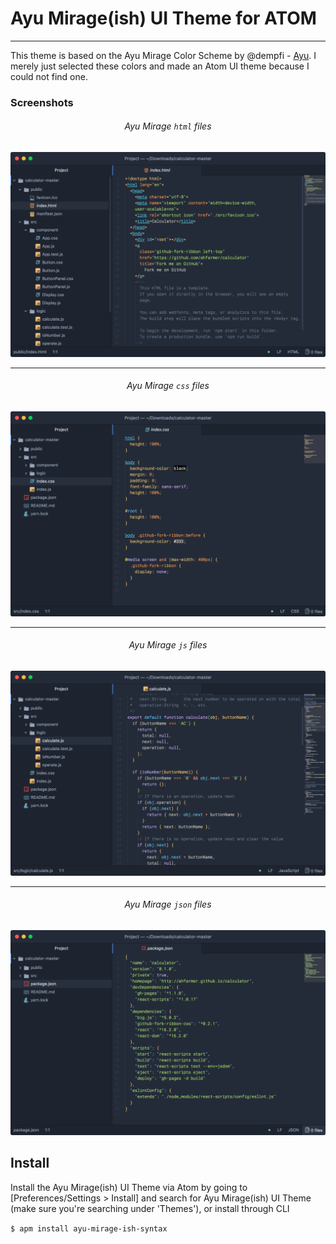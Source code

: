 # Ayu Mirage(ish) UI Theme for ATOM
---
This theme is based on the Ayu Mirage Color Scheme by @dempfi - [Ayu](https://github.com/dempfi/ayu). I merely just selected these colors and made an Atom UI theme because I could not find one.


### Screenshots

<h6 align='center'>Ayu Mirage <code>html</code> files</h6>

![html](./screenshots/html.png)

---

<h6 align='center'>Ayu Mirage <code>css</code> files</h6>

![css](./screenshots/css.png)

---

<h6 align='center'>Ayu Mirage <code>js</code> files</h6>

![js](./screenshots/js.png)

---

<h6 align='center'>Ayu Mirage <code>json</code> files</h6>

![json](./screenshots/json.png)

## Install
Install the Ayu Mirage(ish) UI Theme via Atom by going to [Preferences/Settings > Install] and search for Ayu Mirage(ish) UI Theme (make sure you're searching under 'Themes'), or install through CLI

`$ apm install ayu-mirage-ish-syntax`
